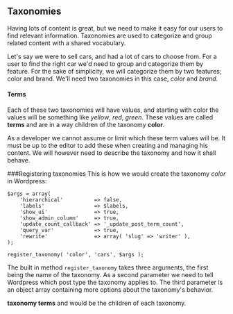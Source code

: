 ## Taxonomies

Having lots of content is great, but we need to make it easy for our users to find relevant information. Taxonomies are used to categorize and group related content with a shared vocabulary.

Let's say we were to sell cars, and had a lot of cars to choose from. For a user to find the right car we'd need to group and categorize them by feature. For the sake of simplicity, we will categorize them by two features; color and brand. We'll need two taxonomies in this case, *color* and *brand*. 

#### Terms
Each of these two taxonomies will have values, and starting with color the values will be something like *yellow*, *red*, *green*. These values are called **terms** and are in a way children of the taxonomy **color**.

As a developer we cannot assume or limit which these term values will be. It must be up to the  editor to add these when creating and managing his content. We will however need to describe the taxonomy and how it shall behave.

###Registering taxonomies
This is how we would create the taxonomy *color* in Wordpress:

	$args = array(
		'hierarchical'          => false,
		'labels'                => $labels,
		'show_ui'               => true,
		'show_admin_column'     => true,
		'update_count_callback' => '_update_post_term_count',
		'query_var'             => true,
		'rewrite'               => array( 'slug' => 'writer' ),
	);

	register_taxonomy( 'color', 'cars', $args );

The built in method `register_taxonomy` takes three arguments, the first being the name of the taxonomy. As a second parameter we need to tell Wordpress which post type the taxonomy applies to. The third parameter is an object array containing more options about the taxonomy's behavior.






**taxonomy terms** and would be the children of each taxonomy.